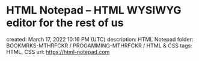 # HTML Notepad – HTML WYSIWYG editor for the rest of us

created: March 17, 2022 10:16 PM (UTC)
description: HTML Notepad
folder: BOOKMRKS-MTHRFCKR / PROGAMMING-MTHRFCKR / HTML & CSS
tags: HTML, CSS
url: https://html-notepad.com